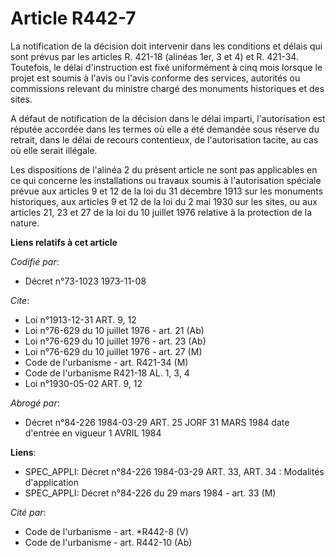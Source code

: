 # Article R442-7

La notification de la décision doit intervenir dans les conditions et délais qui sont prévus par les articles R. 421-18
(alinéas 1er, 3 et 4) et R. 421-34. Toutefois, le délai d'instruction est fixé uniformément à cinq mois lorsque le projet est
soumis à l'avis ou l'avis conforme des services, autorités ou commissions relevant du ministre chargé des monuments
historiques et des sites.

A défaut de notification de la décision dans le délai imparti, l'autorisation est réputée accordée dans les termes où elle a
été demandée sous réserve du retrait, dans le délai de recours contentieux, de l'autorisation tacite, au cas où elle serait
illégale.

Les dispositions de l'alinéa 2 du présent article ne sont pas applicables en ce qui concerne les installations ou travaux
soumis à l'autorisation spéciale prévue aux articles 9 et 12 de la loi du 31 décembre 1913 sur les monuments historiques, aux
articles 9 et 12 de la loi du 2 mai 1930 sur les sites, ou aux articles 21, 23 et 27 de la loi du 10 juillet 1976 relative à
la protection de la nature.

**Liens relatifs à cet article**

_Codifié par_:

  - Décret n°73-1023 1973-11-08

_Cite_:

  - Loi n°1913-12-31 ART. 9, 12
  - Loi n°76-629 du 10 juillet 1976 - art. 21 (Ab)
  - Loi n°76-629 du 10 juillet 1976 - art. 23 (Ab)
  - Loi n°76-629 du 10 juillet 1976 - art. 27 (M)
  - Code de l'urbanisme - art. R421-34 (M)
  - Code de l'urbanisme R421-18 AL. 1, 3, 4
  - Loi n°1930-05-02 ART. 9, 12

_Abrogé par_:

  - Décret n°84-226 1984-03-29 ART. 25 JORF 31 MARS 1984 date d'entrée en vigueur 1 AVRIL 1984

**Liens**:

  - SPEC_APPLI: Décret n°84-226 1984-03-29 ART. 33, ART. 34 : Modalités d'application
  - SPEC_APPLI: Décret n°84-226 du 29 mars 1984 - art. 33 (M)

_Cité par_:

  - Code de l'urbanisme - art. *R442-8 (V)
  - Code de l'urbanisme - art. R442-10 (Ab)
